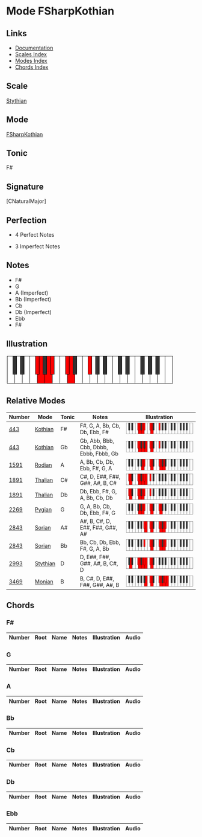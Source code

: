 # Mode FSharpKothian

## Links

- [Documentation](index.md)
- [Scales Index](Scales.md)
- [Modes Index](Modes.md)
- [Chords Index](Chords.md)

## Scale

[Stythian](ScaleStythian.md)

## Mode

[FSharpKothian](ModeFSharpKothian.md)

## Tonic

F#

## Signature

[CNaturalMajor]

## Perfection

 - 4 Perfect Notes

 - 3 Imperfect Notes

## Notes

- F#
- G
- A (Imperfect)
- Bb (Imperfect)
- Cb
- Db (Imperfect)
- Ebb
- F#

## Illustration

![FSharpKothian](ModeFSharpKothian.png)

## Relative Modes

| Number | Mode | Tonic | Notes | Illustration |
|--------|------|-------|-------|--------------|
| [443](https://ianring.com/musictheory/scales/443) | [Kothian](ModeKothian.md) | F# | F#, G, A, Bb, Cb, Db, Ebb, F# | ![FSharpKothian](ModeFSharpKothian.png) |
| [443](https://ianring.com/musictheory/scales/443) | [Kothian](ModeKothian.md) | Gb | Gb, Abb, Bbb, Cbb, Dbbb, Ebbb, Fbbb, Gb | ![GFlatKothian](ModeGFlatKothian.png) |
| [1591](https://ianring.com/musictheory/scales/1591) | [Rodian](ModeRodian.md) | A | A, Bb, Cb, Db, Ebb, F#, G, A | ![ANaturalRodian](ModeANaturalRodian.png) |
| [1891](https://ianring.com/musictheory/scales/1891) | [Thalian](ModeThalian.md) | C# | C#, D, E##, F##, G##, A#, B, C# | ![CSharpThalian](ModeCSharpThalian.png) |
| [1891](https://ianring.com/musictheory/scales/1891) | [Thalian](ModeThalian.md) | Db | Db, Ebb, F#, G, A, Bb, Cb, Db | ![DFlatThalian](ModeDFlatThalian.png) |
| [2269](https://ianring.com/musictheory/scales/2269) | [Pygian](ModePygian.md) | G | G, A, Bb, Cb, Db, Ebb, F#, G | ![GNaturalPygian](ModeGNaturalPygian.png) |
| [2843](https://ianring.com/musictheory/scales/2843) | [Sorian](ModeSorian.md) | A# | A#, B, C#, D, E##, F##, G##, A# | ![ASharpSorian](ModeASharpSorian.png) |
| [2843](https://ianring.com/musictheory/scales/2843) | [Sorian](ModeSorian.md) | Bb | Bb, Cb, Db, Ebb, F#, G, A, Bb | ![BFlatSorian](ModeBFlatSorian.png) |
| [2993](https://ianring.com/musictheory/scales/2993) | [Stythian](ModeStythian.md) | D | D, E##, F##, G##, A#, B, C#, D | ![DNaturalStythian](ModeDNaturalStythian.png) |
| [3469](https://ianring.com/musictheory/scales/3469) | [Monian](ModeMonian.md) | B | B, C#, D, E##, F##, G##, A#, B | ![BNaturalMonian](ModeBNaturalMonian.png) |

## Chords

### F#

| Number | Root | Name | Notes | Illustration | Audio |
|--------|------|------|-------|--------------|-------|

### G

| Number | Root | Name | Notes | Illustration | Audio |
|--------|------|------|-------|--------------|-------|

### A

| Number | Root | Name | Notes | Illustration | Audio |
|--------|------|------|-------|--------------|-------|

### Bb

| Number | Root | Name | Notes | Illustration | Audio |
|--------|------|------|-------|--------------|-------|

### Cb

| Number | Root | Name | Notes | Illustration | Audio |
|--------|------|------|-------|--------------|-------|

### Db

| Number | Root | Name | Notes | Illustration | Audio |
|--------|------|------|-------|--------------|-------|

### Ebb

| Number | Root | Name | Notes | Illustration | Audio |
|--------|------|------|-------|--------------|-------|

